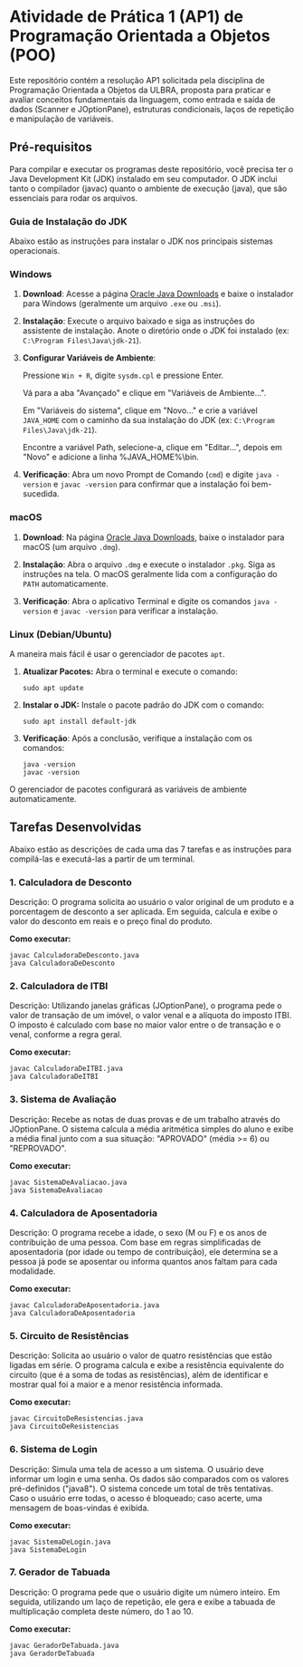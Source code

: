 # Atividade de Prática 1 (AP1) de Programação Orientada a Objetos (POO)
Este repositório contém a resolução AP1 solicitada pela disciplina de Programação Orientada a Objetos da ULBRA, proposta para praticar e avaliar conceitos fundamentais da linguagem, como entrada e saída de dados (Scanner e JOptionPane), estruturas condicionais, laços de repetição e manipulação de variáveis.

## Pré-requisitos
Para compilar e executar os programas deste repositório, você precisa ter o Java Development Kit (JDK) instalado em seu computador. O JDK inclui tanto o compilador (javac) quanto o ambiente de execução (java), que são essenciais para rodar os arquivos.

### Guia de Instalação do JDK
Abaixo estão as instruções para instalar o JDK nos principais sistemas operacionais.

### Windows

 1. **Download**: Acesse a página [Oracle Java Downloads](https://www.oracle.com/java/technologies/downloads/) e baixe o instalador para Windows (geralmente um arquivo `.exe` ou `.msi`).

 2. **Instalação**: Execute o arquivo baixado e siga as instruções do assistente de instalação. Anote o diretório onde o JDK foi instalado (ex: `C:\Program Files\Java\jdk-21`).

 3. **Configurar Variáveis de Ambiente**:

    Pressione `Win + R`, digite `sysdm.cpl` e pressione Enter.

    Vá para a aba "Avançado" e clique em "Variáveis de Ambiente...".

    Em "Variáveis do sistema", clique em "Novo..." e crie a variável `JAVA_HOME` com o caminho da sua instalação do JDK (ex: `C:\Program Files\Java\jdk-21`).

    Encontre a variável Path, selecione-a, clique em "Editar...", depois em "Novo" e adicione a linha %JAVA_HOME%\bin.

 4. **Verificação**: Abra um novo Prompt de Comando (`cmd`) e digite `java -version` e `javac -version` para confirmar que a instalação foi bem-sucedida.

### macOS
 1. **Download**: Na página [Oracle Java Downloads](https://www.oracle.com/java/technologies/downloads/), baixe o instalador para macOS (um arquivo `.dmg`).

 2. **Instalação**: Abra o arquivo `.dmg` e execute o instalador `.pkg`. Siga as instruções na tela. O macOS geralmente lida com a configuração do `PATH` automaticamente.

 3. **Verificação**: Abra o aplicativo Terminal e digite os comandos `java -version` e `javac -version` para verificar a instalação.

### Linux (Debian/Ubuntu)
A maneira mais fácil é usar o gerenciador de pacotes `apt`.

 1. **Atualizar Pacotes:** Abra o terminal e execute o comando:
    ```
    sudo apt update
    ```

 2. **Instalar o JDK:** Instale o pacote padrão do JDK com o comando:
    ```
    sudo apt install default-jdk
    ```

 3. **Verificação**: Após a conclusão, verifique a instalação com os comandos:
    ```
    java -version
    javac -version
    ```

O gerenciador de pacotes configurará as variáveis de ambiente automaticamente.

## Tarefas Desenvolvidas
Abaixo estão as descrições de cada uma das 7 tarefas e as instruções para compilá-las e executá-las a partir de um terminal.

### 1. Calculadora de Desconto
Descrição: O programa solicita ao usuário o valor original de um produto e a porcentagem de desconto a ser aplicada. Em seguida, calcula e exibe o valor do desconto em reais e o preço final do produto.

**Como executar:**
```
javac CalculadoraDeDesconto.java
java CalculadoraDeDesconto
```

### 2. Calculadora de ITBI
Descrição: Utilizando janelas gráficas (JOptionPane), o programa pede o valor de transação de um imóvel, o valor venal e a alíquota do imposto ITBI. O imposto é calculado com base no maior valor entre o de transação e o venal, conforme a regra geral.

**Como executar:**
```
javac CalculadoraDeITBI.java
java CalculadoraDeITBI
```

### 3. Sistema de Avaliação
Descrição: Recebe as notas de duas provas e de um trabalho através do JOptionPane. O sistema calcula a média aritmética simples do aluno e exibe a média final junto com a sua situação: "APROVADO" (média >= 6) ou "REPROVADO".

**Como executar:**
```
javac SistemaDeAvaliacao.java
java SistemaDeAvaliacao
```

### 4. Calculadora de Aposentadoria
Descrição: O programa recebe a idade, o sexo (M ou F) e os anos de contribuição de uma pessoa. Com base em regras simplificadas de aposentadoria (por idade ou tempo de contribuição), ele determina se a pessoa já pode se aposentar ou informa quantos anos faltam para cada modalidade.

**Como executar:**
```
javac CalculadoraDeAposentadoria.java
java CalculadoraDeAposentadoria
```

### 5. Circuito de Resistências
Descrição: Solicita ao usuário o valor de quatro resistências que estão ligadas em série. O programa calcula e exibe a resistência equivalente do circuito (que é a soma de todas as resistências), além de identificar e mostrar qual foi a maior e a menor resistência informada.

**Como executar:**
```
javac CircuitoDeResistencias.java
java CircuitoDeResistencias
```

### 6. Sistema de Login
Descrição: Simula uma tela de acesso a um sistema. O usuário deve informar um login e uma senha. Os dados são comparados com os valores pré-definidos ("java8"). O sistema concede um total de três tentativas. Caso o usuário erre todas, o acesso é bloqueado; caso acerte, uma mensagem de boas-vindas é exibida.

**Como executar:**
```
javac SistemaDeLogin.java
java SistemaDeLogin
```

### 7. Gerador de Tabuada
Descrição: O programa pede que o usuário digite um número inteiro. Em seguida, utilizando um laço de repetição, ele gera e exibe a tabuada de multiplicação completa deste número, do 1 ao 10.

**Como executar:**
```
javac GeradorDeTabuada.java
java GeradorDeTabuada
```